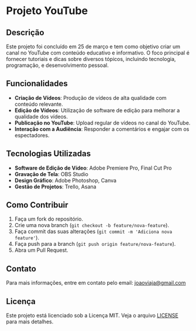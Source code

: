 # Projeto YouTube

## Descrição
Este projeto foi concluído em 25 de março e tem como objetivo criar um canal no YouTube com conteúdo educativo e informativo. O foco principal é fornecer tutoriais e dicas sobre diversos tópicos, incluindo tecnologia, programação, e desenvolvimento pessoal.

## Funcionalidades
- **Criação de Vídeos**: Produção de vídeos de alta qualidade com conteúdo relevante.
- **Edição de Vídeos**: Utilização de software de edição para melhorar a qualidade dos vídeos.
- **Publicação no YouTube**: Upload regular de vídeos no canal do YouTube.
- **Interação com a Audiência**: Responder a comentários e engajar com os espectadores.

## Tecnologias Utilizadas
- **Software de Edição de Vídeo**: Adobe Premiere Pro, Final Cut Pro
- **Gravação de Tela**: OBS Studio
- **Design Gráfico**: Adobe Photoshop, Canva
- **Gestão de Projetos**: Trello, Asana

## Como Contribuir
1. Faça um fork do repositório.
2. Crie uma nova branch (`git checkout -b feature/nova-feature`).
3. Faça commit das suas alterações (`git commit -m 'Adiciona nova feature'`).
4. Faça push para a branch (`git push origin feature/nova-feature`).
5. Abra um Pull Request.

## Contato
Para mais informações, entre em contato pelo email: joaoviaja@gmail.com

## Licença
Este projeto está licenciado sob a Licença MIT. Veja o arquivo [LICENSE](LICENSE) para mais detalhes.

